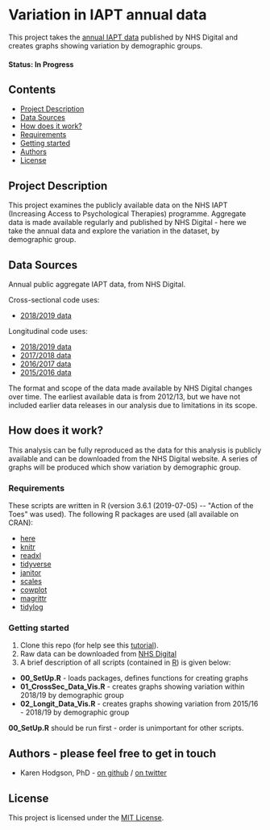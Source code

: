 
# Variation in IAPT annual data

This project takes the [annual IAPT data](https://digital.nhs.uk/data-and-information/publications/statistical/psychological-therapies-annual-reports-on-the-use-of-iapt-services) published by NHS Digital and creates graphs showing variation by demographic groups. 

#### Status: In Progress

## Contents
* [Project Description](https://github.com/HFAnalyticsLab/IAPT/blob/master/README.md#project-description)
* [Data Sources](https://github.com/HFAnalyticsLab/IAPT/blob/master/README.md#data-sources)
* [How does it work?](https://github.com/HFAnalyticsLab/IAPT#how-does-it-work)
* [Requirements](https://github.com/HFAnalyticsLab/IAPT#requirements)
* [Getting started](https://github.com/HFAnalyticsLab/IAPT#getting-started)
* [Authors](https://github.com/HFAnalyticsLab/IAPT#authors---please-feel-free-to-get-in-touch)
* [License](https://github.com/HFAnalyticsLab/IAPT#license)


## Project Description
This project examines the publicly available data on the NHS IAPT (Increasing Access to Psychological Therapies) programme. Aggregate data is made available regularly and published by NHS Digital - here we take the annual data and explore the variation in the dataset, by demographic group. 

## Data Sources
Annual public aggregate IAPT data, from NHS Digital. 

Cross-sectional code uses:   

- [2018/2019 data](https://digital.nhs.uk/data-and-information/publications/statistical/psychological-therapies-annual-reports-on-the-use-of-iapt-services/annual-report-2018-19) 

Longitudinal code uses:  

- [2018/2019 data](https://digital.nhs.uk/data-and-information/publications/statistical/psychological-therapies-annual-reports-on-the-use-of-iapt-services/annual-report-2018-19)   
- [2017/2018 data](https://digital.nhs.uk/data-and-information/publications/statistical/psychological-therapies-annual-reports-on-the-use-of-iapt-services/annual-report-2017---18)  
- [2016/2017 data](https://digital.nhs.uk/data-and-information/publications/statistical/psychological-therapies-annual-reports-on-the-use-of-iapt-services/annual-report-2016-17)  
- [2015/2016 data](https://digital.nhs.uk/data-and-information/publications/statistical/psychological-therapies-annual-reports-on-the-use-of-iapt-services/annual-report-2015-16)  

The format and scope of the data made available by NHS Digital changes over time. The earliest available data is from 2012/13, but we have not included earlier data releases in our analysis due to limitations in its scope.  

## How does it work?

This analysis can be fully reproduced as the data for this analysis is publicly available and can be downloaded from the NHS Digital website. 
A series of graphs will be produced which show variation by demographic group. 

### Requirements

These scripts are written in R (version 3.6.1 (2019-07-05) -- "Action of the Toes" was used). 
The following R packages are used (all available on CRAN):  

- [here](https://cran.r-project.org/package=here)  
- [knitr](https://cran.r-project.org/package=knitr)  
- [readxl](https://cran.r-project.org/package=readxl)  
- [tidyverse](https://cran.r-project.org/package=tidyverse)  
- [janitor](https://cran.r-project.org/package=janitor)  
- [scales](https://cran.r-project.org/package=scales)  
- [cowplot](https://cran.r-project.org/package=cowplot)  
- [magrittr](https://cran.r-project.org/package=magrittr)  
- [tidylog](https://cran.r-project.org/package=tidylog)  



### Getting started

1. Clone this repo (for help see this [tutorial](https://help.github.com/articles/cloning-a-repository/)).  
2. Raw data can be downloaded from [NHS Digital](https://digital.nhs.uk/data-and-information/publications/statistical/psychological-therapies-annual-reports-on-the-use-of-iapt-services)
3. A brief description of all scripts (contained in [R](https://github.com/HFAnalyticsLab/IAPT/tree/master/R)) is given below:

-  **00_SetUp.R** - loads packages, defines functions for creating graphs
-  **01_CrossSec_Data_Vis.R** - creates graphs showing variation within 2018/19 by demographic group
-  **02_Longit_Data_Vis.R** - creates graphs showing variation from 2015/16 - 2018/19 by demographic group

**00_SetUp.R** should be run first - order is unimportant for other scripts. 


## Authors - please feel free to get in touch

- Karen Hodgson, PhD - [on github](https://github.com/KarenHodgson) / [on twitter](https://twitter.com/KarenHodgePodge)

## License
This project is licensed under the [MIT License](https://github.com/HFAnalyticsLab/IAPT/blob/master/LICENSE).
